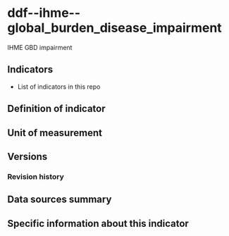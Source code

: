 # ddf--ihme--global_burden_disease_impairment

IHME GBD impairment

## Indicators

- List of indicators in this repo

## Definition of indicator


## Unit of measurement


## Versions


### Revision history


## Data sources summary


## Specific information about this indicator

